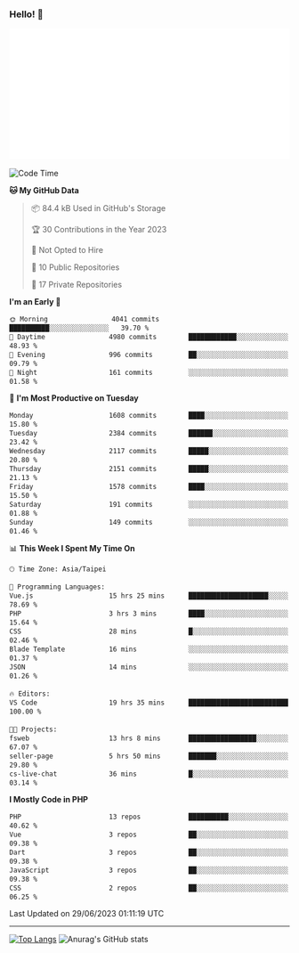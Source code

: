 ### Hello! 👋

![Metrics](/metrics.classic.svg)

<!--START_SECTION:waka-->
![Code Time](http://img.shields.io/badge/Code%20Time-354%20hrs%2057%20mins-blue)

**🐱 My GitHub Data** 

> 📦 84.4 kB Used in GitHub's Storage 
 > 
> 🏆 30 Contributions in the Year 2023
 > 
> 🚫 Not Opted to Hire
 > 
> 📜 10 Public Repositories 
 > 
> 🔑 17 Private Repositories 
 > 
**I'm an Early 🐤** 

```text
🌞 Morning                4041 commits        ██████████░░░░░░░░░░░░░░░   39.70 % 
🌆 Daytime                4980 commits        ████████████░░░░░░░░░░░░░   48.93 % 
🌃 Evening                996 commits         ██░░░░░░░░░░░░░░░░░░░░░░░   09.79 % 
🌙 Night                  161 commits         ░░░░░░░░░░░░░░░░░░░░░░░░░   01.58 % 
```
📅 **I'm Most Productive on Tuesday** 

```text
Monday                   1608 commits        ████░░░░░░░░░░░░░░░░░░░░░   15.80 % 
Tuesday                  2384 commits        ██████░░░░░░░░░░░░░░░░░░░   23.42 % 
Wednesday                2117 commits        █████░░░░░░░░░░░░░░░░░░░░   20.80 % 
Thursday                 2151 commits        █████░░░░░░░░░░░░░░░░░░░░   21.13 % 
Friday                   1578 commits        ████░░░░░░░░░░░░░░░░░░░░░   15.50 % 
Saturday                 191 commits         ░░░░░░░░░░░░░░░░░░░░░░░░░   01.88 % 
Sunday                   149 commits         ░░░░░░░░░░░░░░░░░░░░░░░░░   01.46 % 
```


📊 **This Week I Spent My Time On** 

```text
🕑︎ Time Zone: Asia/Taipei

💬 Programming Languages: 
Vue.js                   15 hrs 25 mins      ████████████████████░░░░░   78.69 % 
PHP                      3 hrs 3 mins        ████░░░░░░░░░░░░░░░░░░░░░   15.64 % 
CSS                      28 mins             █░░░░░░░░░░░░░░░░░░░░░░░░   02.46 % 
Blade Template           16 mins             ░░░░░░░░░░░░░░░░░░░░░░░░░   01.37 % 
JSON                     14 mins             ░░░░░░░░░░░░░░░░░░░░░░░░░   01.26 % 

🔥 Editors: 
VS Code                  19 hrs 35 mins      █████████████████████████   100.00 % 

🐱‍💻 Projects: 
fsweb                    13 hrs 8 mins       █████████████████░░░░░░░░   67.07 % 
seller-page              5 hrs 50 mins       ███████░░░░░░░░░░░░░░░░░░   29.80 % 
cs-live-chat             36 mins             █░░░░░░░░░░░░░░░░░░░░░░░░   03.14 % 
```

**I Mostly Code in PHP** 

```text
PHP                      13 repos            ██████████░░░░░░░░░░░░░░░   40.62 % 
Vue                      3 repos             ██░░░░░░░░░░░░░░░░░░░░░░░   09.38 % 
Dart                     3 repos             ██░░░░░░░░░░░░░░░░░░░░░░░   09.38 % 
JavaScript               3 repos             ██░░░░░░░░░░░░░░░░░░░░░░░   09.38 % 
CSS                      2 repos             ██░░░░░░░░░░░░░░░░░░░░░░░   06.25 % 
```




 Last Updated on 29/06/2023 01:11:19 UTC
<!--END_SECTION:waka-->

<hr>

<span style="display:inline-block">[![Top Langs](https://github-readme-stats.vercel.app/api/top-langs/?username=maureendadap&layout=compact&theme=transparent)](https://github.com/anuraghazra/github-readme-stats)</span>
<span style="display:inline-block">![Anurag's GitHub stats](https://github-readme-stats.vercel.app/api?username=maureendadap&show_icons=true&theme=transparent&count_private=true)</span>

<!--
**MaureenDadap/maureendadap** is a ✨ _special_ ✨ repository because its `README.md` (this file) appears on your GitHub profile.

Here are some ideas to get you started:

- 🔭 I’m currently working on ...
- 🌱 I’m currently learning ...
- 👯 I’m looking to collaborate on ...
- 🤔 I’m looking for help with ...
- 💬 Ask me about ...
- 📫 How to reach me: ...
- 😄 Pronouns: ...
- ⚡ Fun fact: ...
-->
